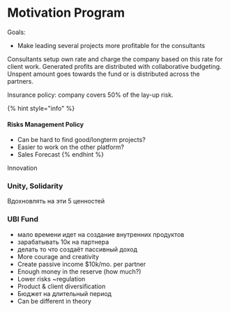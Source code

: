 # Motivation Program

Goals:

* Make leading several projects more profitable for the consultants

Consultants setup own rate and charge the company based on this rate for client work. Generated profits are distributed with collaborative budgeting. Unspent amount goes towards the fund or is distributed across the partners.

Insurance policy: company covers 50% of the lay-up risk.

{% hint style="info" %}
#### Risks Management Policy

* Can be hard to find good/longterm projects?
* Easier to work on the other platform?
* Sales Forecast
{% endhint %}

Innovation

### Unity, Solidarity

Вдохновлять на эти 5 ценностей

### UBI Fund

* мало времени идет на создание внутренних продуктов
* зарабатывать 10к на партнера
* делать то что создаёт пассивный доход
* More courage and creativity
* Create passive income $10k/mo. per partner
* Enough money in the reserve \(how much?\)
* Lower risks ~regulation
* Product & client diversification
* Бюджет на длительный период
* Can be different in theory


